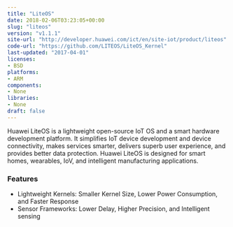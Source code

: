 ```yaml
---
title: "LiteOS"
date: 2018-02-06T03:23:05+00:00
slug: "liteos"
version: "v1.1.1"
site-url: "http://developer.huawei.com/ict/en/site-iot/product/liteos"
code-url: "https://github.com/LITEOS/LiteOS_Kernel"
last-updated: "2017-04-01"
licenses: 
- BSD
platforms:
- ARM
components:
- None
libraries:
- None
draft: false
---
```

Huawei LiteOS is a lightweight open-source IoT OS and a smart hardware development platform. It simplifies IoT device development and device connectivity, makes services smarter, delivers superb user experience, and provides better data protection. Huawei LiteOS is designed for smart homes, wearables, IoV, and intelligent manufacturing applications.

<!--more-->

### Features
- Lightweight Kernels: Smaller Kernel Size, Lower Power Consumption, and Faster Response
- Sensor Frameworks: Lower Delay, Higher Precision, and Intelligent sensing


